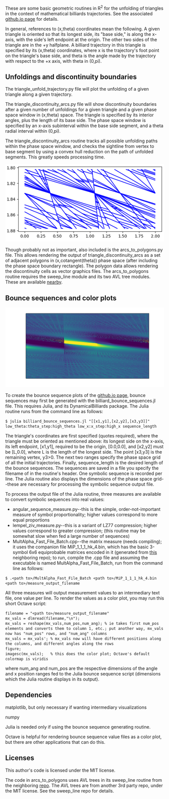 These are some basic geometric routines in R<sup>2</sup> for the unfolding of triangles in the context of mathematical billiards trajectories. See the associated [github.io page](https://tmwine.github.io/2022/07/10/triangular-billiards.html) for details.

In general, references to (x,theta) coordinates mean the following. A given triangle is oriented so that its longest side, its "base side," is along the x-axis, with the side's left endpoint at the origin. The other two sides of the triangle are in the +y halfplane. A billiard trajectory in this triangle is specified by its (x,theta) coordinates, where x is the trajectory's foot point on the triangle's base side, and theta is the angle made by the trajectory with respect to the +x axis, with theta in (0,pi).


## Unfoldings and discontinuity boundaries

The triangle_unfold_trajectory.py file will plot the unfolding of a given triangle along a given trajectory.

The triangle_discontinuity_arcs.py file will show discontinuity boundaries after a given number of unfoldings for a given triangle and a given phase space window in (x,theta) space. The triangle is specified by its interior angles, plus the length of its base side. The phase space window is specified by an x-axis subinterval within the base side segment, and a theta radial interval within (0,pi).

The triangle_discontinuity_arcs routine tracks all possible unfolding paths within the phase space window, and checks the sightline from vertex to base segment by using a convex hull reduction on the path of unfolded segments. This greatly speeds processing time.

![closeup of discontinuity boundary cells for unfolding of 3,4,5 triangle](https://github.com/tmwine/mathematical_billiards/blob/main/images/3_4_5_closeup_2.png?raw=true)

Though probably not as important, also included is the arcs_to_polygons.py file. This allows rendering the output of triangle_discontinuity_arcs as a set of adjacent polygons in (x,cotangent(theta)) phase space (after including the phase space boundary rectangle). The polygon data allows rendering the discontinuity cells as vector graphics files. The arcs_to_polygons routine requires the sweep_line module and its two AVL tree modules. These are available [nearby](https://github.com/tmwine/proximal_BentleyOttmann_variation).


## Bounce sequences and color plots

![closeup of 1,2,7 triangle, near angle pi/2](https://github.com/tmwine/mathematical_billiards/blob/main/images/1_2_7_closeup_4.png?raw=true)

To create the bounce sequence plots of the [github.io page](https://tmwine.github.io/2022/07/10/triangular-billiards.html), bounce sequences may first be generated with the billiard_bounce_sequences.jl file. This requires Julia, and its DynamicalBilliards package. The Julia routine runs from the command line as follows:
```
$ julia billiard_bounce_sequences.jl "[[x1,y1],[x2,y2],[x3,y3]]" low_theta:theta_step:high_theta low_x:x_step:high_x sequence_length
```
The triangle's coordinates are first specified (quotes required), where the triangle must be oriented as mentioned above: its longest side on the x-axis, its left endpoint, [x1,y1], required to be the origin, [0.0,0.0], and [x2,y2] must be [L,0.0], where L is the length of the longest side. The point [x3,y3] is the remaining vertex, y3>0. The next two ranges specify the phase space grid of all the initial trajectories. Finally, sequence_length is the desired length of the bounce sequences. The sequences are saved in a file you specify the filename of in the routine's header. One symbolic sequence is recorded per line. The Julia routine also displays the dimensions of the phase space grid--these are necessary for processing the symbolic sequence output file.

To process the output file of the Julia routine, three measures are available to convert symbolic sequences into real values:
- angular_sequence_measure.py--this is the simple, order-not-important measure of symbol proportionality; higher values correspond to more equal proportions
- lempel_ziv_measure.py--this is a variant of LZ77 compression; higher values correspond to greater compression; (this routine may be somewhat slow when fed a large number of sequences)
- MultAlpha_Fast_File_Batch.cpp--the matrix measure (needs compiling); it uses the companion file MiP_1_1_1_hk_4.bin, which has the basic 3-symbol 6x6 equiprobable matrices encoded in it (generated from [this](https://github.com/tmwine/matrix-sequence-regularity) neighboring repo); to run, compile the .cpp file and assuming the executable is named MultAlpha_Fast_File_Batch, run from the command line as follows:
```
$ .<path to>/MultAlpha_Fast_File_Batch <path to>/MiP_1_1_1_hk_4.bin <path to>/measure_output_filename
```

All three measures will output measurement values to an intermediary text file, one value per line. To render the values as a color plot, you may run this short Octave script:
```
filename = "<path to>/measure_output_filename"
mx_vals = dlmread(filename,"\n");
mx_vals = reshape(mx_vals,num_pos,num_ang); % ie takes first num_pos elements and converts them to column 1, etc.; put another way, mx_vals now has "num_pos" rows, and "num_ang" columns
mx_vals = mx_vals';	% mx_vals now will have different positions along the columns, and different angles along the rows
figure;
imagesc(mx_vals);	% this does the color plot; Octave's default colormap is viridis
```
where num_ang and num_pos are the respective dimensions of the angle and x position ranges fed to the Julia bounce sequence script (dimensions which the Julia routine displays in its output).


## Dependencies

matplotlib, but only necessary if wanting intermediary visualizations

numpy

Julia is needed only if using the bounce sequence generating routine.

Octave is helpful for rendering bounce sequence value files as a color plot, but there are other applications that can do this.


## Licenses

This author's code is licensed under the MIT license.

The code in arcs_to_polygons uses AVL trees in its sweep_line routine from the neighboring [repo](https://github.com/tmwine/proximal_BentleyOttmann_variation). The AVL trees are from another 3rd party repo, under the MIT license. See the sweep_line repo for details.



